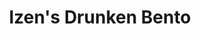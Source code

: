 ---
layout: place
title: "Izen's Drunken Bento"
permalink: /ohio/cincinnati/izen-s-drunken-bento.html
stateAbbr: OH
stateName: Ohio
cityName: Cincinnati
seo:
  name: "Izen's Drunken Bento"
  type: Restaurant
  links: https://www.drunkenbento.com/
description: "Sushi rolls plus classic Korean dishes served in a bustling, compact space with a full bar. Izen's Drunken Bento serves delicious sushi in Cincinnati, Ohio. Try fresh Japanese dishes for a great dining experience. Available for takeout, delivery, lunch, and dinner."
place_id: ChIJDfc2HPWzQYgR4pBaFdYsOsg
photos:
  - name: >-
      places/ChIJDfc2HPWzQYgR4pBaFdYsOsg/photos/AeeoHcLuM_xjRkv9xLEpjPAMSOrsrHmY01wGpoNLUYpJIV_Oc0uYUbJQyMsHX5EddSevzLuuApTuhK9o6j7aJEy-5iTPVaPnF7O9ywWWIEdiSepUNkOX0BoYZKQvIrLFnvg_y9n-5MMqcvYFabLbMK_7ZvGHmAUOwyorGhk7Ty-ttQ__45vT_EEXbf_ype3DykcBqMNrqx6s59_OX0lg07ZdjVZ2Sohv7UKEtPBnZCMIhHCB76OVXPfglRpzdg0eITQ9--l-rbm8y4r5KPzdheK_jWM25Rcivn-FF8QZ9J0uMCbJkLVdM53LsaZgv4GUVIiyHUo_vrHLHAevQNnV9eUaanCay4k0jAlS53ZMzDP97xb0YTI4fhtuTuOCAfqZUIbKfH7xRT_pWczeBkblyqcC_-7B2MnlBl7oqhOzA11xsoAZJ9o
    widthPx: 3000
    heightPx: 3744
    authorAttributions:
      - displayName: Daniel Park
        uri: https://maps.google.com/maps/contrib/109886607054745926266
        photoUri: >-
          https://lh3.googleusercontent.com/a-/ALV-UjWXj2lUC2ryCK7ueJZJ7EFtfE1h9ji3H1d23lFIJ7yZe-8xHrxKDg=s100-p-k-no-mo
    flagContentUri: >-
      https://www.google.com/local/imagery/report/?cb_client=maps_api_places.places_api&image_key=!1e10!2sCIHM0ogKEICAgIDxmMyrsAE&hl=en-US
    googleMapsUri: >-
      https://www.google.com/maps/place//data=!3m4!1e2!3m2!1sCIHM0ogKEICAgIDxmMyrsAE!2e10!4m2!3m1!1s0x8841b3f51c36f70d:0xc83a2cd6155a90e2
  - name: >-
      places/ChIJDfc2HPWzQYgR4pBaFdYsOsg/photos/AeeoHcJHQ-0aZij8rl03iELG1teAjw59Widy5UO9zxMmOb0U07M5j-unaOK5vKNLKtzASbo7a0Sup7_xjC3B8NNbL_kbBAUK54QrdjBBuwq0Zk3d_VmEwuEhlYSKth8hcH65UtxYZBAijWkZtrbDyfjfOzsk7XulCfkqT7dclOpf1-tOoLhcDbXyeyJeA50ESmk5mchUyCR6hKPwsRtg4BqOHLmfeKa2unJQ9Grt02E6pwztgNensVhNbIRFseDH_o757vgO_6Gjdc4AAhsOew6HIT4wONQWZnsa3sqFMJRCAma_a2mLvWy37hKqzibcVTjfrREWq_APqgyvZpFgd8A47QWpH589KdmiPb70pLTr4olDDEnz9ehaQKHtXGG9Qux9bkSb5gr8oXhUhdZy000vxDkgZkToy7y6t9i305UwiIWWPQ
    widthPx: 4032
    heightPx: 1960
    authorAttributions:
      - displayName: Kandii Assahri
        uri: https://maps.google.com/maps/contrib/103330379132563324984
        photoUri: >-
          https://lh3.googleusercontent.com/a-/ALV-UjVQYfHlGwe0f2zfU2ipqg_nesg5zOaqvHkSATr7N9pIGN6fvkIaWg=s100-p-k-no-mo
    flagContentUri: >-
      https://www.google.com/local/imagery/report/?cb_client=maps_api_places.places_api&image_key=!1e10!2sCIHM0ogKEICAgICMgI6ESA&hl=en-US
    googleMapsUri: >-
      https://www.google.com/maps/place//data=!3m4!1e2!3m2!1sCIHM0ogKEICAgICMgI6ESA!2e10!4m2!3m1!1s0x8841b3f51c36f70d:0xc83a2cd6155a90e2
  - name: >-
      places/ChIJDfc2HPWzQYgR4pBaFdYsOsg/photos/AeeoHcJU4SA2n7idPvd56RpTZj3DBFpFwsSojeTUx52zgUoc1JeAUmPKu6nlQXuBHe1-EzfJoWLcbVNlcb7fc0vpZ1Jwg9LRxkQ8w8PpW7RWJouvtOtrwp_60A8tXDjcC42sD4ykaWfV1CrVdn8quztx4HuH16alefTlPtm4r0tfGNCGfOO_GG2ezbwuZXmqy7L61EVgMKaVfgGszG807Y6NyWxPBJoKNRo9C0tGxff5rIl2ocaBZVv8GIFj4Ma2gY5Y88FVHvSP07ygeEckNW4B3MSbiRojdcYKJ93cNKKRkjUocScpTnYXoqw_2jm2Fd-seColZCdeRZExzz5EdQBqHJXbzmKiBBPsDwous_qv1-oDwlbeCs6gJ2yL4P83shghfTAiGyHHcKenAZBswa4Bnd44M_mf39eNyCS8VOcb4fybTQ
    widthPx: 4032
    heightPx: 3024
    authorAttributions:
      - displayName: Sarah S
        uri: https://maps.google.com/maps/contrib/102578963223754928618
        photoUri: >-
          https://lh3.googleusercontent.com/a-/ALV-UjVi4bn2SeSJtIJXOcFs0x51xBMEEY9uhHPiWAAoFKbN2PF4dzsH5A=s100-p-k-no-mo
    flagContentUri: >-
      https://www.google.com/local/imagery/report/?cb_client=maps_api_places.places_api&image_key=!1e10!2sCIHM0ogKEICAgICJ0_ObGA&hl=en-US
    googleMapsUri: >-
      https://www.google.com/maps/place//data=!3m4!1e2!3m2!1sCIHM0ogKEICAgICJ0_ObGA!2e10!4m2!3m1!1s0x8841b3f51c36f70d:0xc83a2cd6155a90e2
  - name: >-
      places/ChIJDfc2HPWzQYgR4pBaFdYsOsg/photos/AeeoHcKx6vs90zmTjODu_hL-U6wi3W4IBGyjYfii4CS41lMFdjfiLiZT1XC4KDOrD9rpnYawwM6ZscZPuthUHXkfCi7takN-dd0osO1fdBcnQTefpbRqieWzQYm0-SRFplhQuh6aYC8qMOLgvE5z52a8y3d1dPoXqbOT0tzJ8UzJ6ioa8uGurZAK_sFDMGivwz3kTv_PKkmtWWVDM2GjUk3hpPaRXWHok7EySQTjPNWPpYmQxLuWK_6YkLwOUwC1BR0o_lrLlLFmAhPMQWyRSiOaA4WaQ4Lkc6W60A800A3_GykFLBJwIrDnNgcqvRA_WMMXUyvh_bbDc9JDOLA0gRDYxsD4Rj1b6RgbttpTlT8_XdEa489V1q4r3DYcq6dBdFgBAJYE23HPk-asi9mjMdy1NJAUuIWc1CH4bse2P5W4QFHzcA
    widthPx: 4031
    heightPx: 2411
    authorAttributions:
      - displayName: Hung Tran
        uri: https://maps.google.com/maps/contrib/108539634313689199520
        photoUri: >-
          https://lh3.googleusercontent.com/a-/ALV-UjU2tVjB8zJ8XO6hcKPtuLYDJQzhWe-PS1WZooYz_nOoNK81FNGn=s100-p-k-no-mo
    flagContentUri: >-
      https://www.google.com/local/imagery/report/?cb_client=maps_api_places.places_api&image_key=!1e10!2sCIHM0ogKEICAgIC_3LSxAQ&hl=en-US
    googleMapsUri: >-
      https://www.google.com/maps/place//data=!3m4!1e2!3m2!1sCIHM0ogKEICAgIC_3LSxAQ!2e10!4m2!3m1!1s0x8841b3f51c36f70d:0xc83a2cd6155a90e2
  - name: >-
      places/ChIJDfc2HPWzQYgR4pBaFdYsOsg/photos/AeeoHcJsMYI_oXuOm2ZzKa-uxlVQo-Ms1tC4tpNyPx6b4diL5RFosFf72T-QezHmjjERTmFY1rSvHSvbuyEy7p_mC1KmDL-4O8rDkUtdRNGCJpJuJBHVJ8EAVdtV100y-a3CiF-WupbWzvCF4_fMxc6Jy9UvqveTbhHNj6l0FtTI1KIWlV5IWQm57sOI6STWEMDredDHfaUARiAUV6g08Pa7eQkVAF8l2PUskeSU9lephoLF0R0hq2bGdKToYHF8yrTx-VPvmgWVrfayVRlX54-TmNH1HcGrpYK3ww_lDEbr_dSJMN3EmdeuMEG5WAb-Uybzj-hJlD20tywAXgSGKBhtDjK60XIPXOy2qg-aHTi2mMRT38B6egSlrUW2TSANqC-g83ERh-obsmqlnEsfRyNANGmvYsD6iv0Jux0hQFIWR-s
    widthPx: 4500
    heightPx: 3378
    authorAttributions:
      - displayName: Jiyeon Portnoy
        uri: https://maps.google.com/maps/contrib/111905129960392442200
        photoUri: >-
          https://lh3.googleusercontent.com/a-/ALV-UjWSPWX5p4EBC_X3E4R_huDOOXCPCpUQmHacIMR4zBJPhPPQG4SN=s100-p-k-no-mo
    flagContentUri: >-
      https://www.google.com/local/imagery/report/?cb_client=maps_api_places.places_api&image_key=!1e10!2sCIHM0ogKEICAgID77vr-Vw&hl=en-US
    googleMapsUri: >-
      https://www.google.com/maps/place//data=!3m4!1e2!3m2!1sCIHM0ogKEICAgID77vr-Vw!2e10!4m2!3m1!1s0x8841b3f51c36f70d:0xc83a2cd6155a90e2
  - name: >-
      places/ChIJDfc2HPWzQYgR4pBaFdYsOsg/photos/AeeoHcJ3-iNd9fDr6YvstfAVSmNq0_G3fU6x_qeN1qNM3AnPsLQi3OO-cXqvgmz8u_O_a9cre7HJ6eIv3jzF5acKsqPETMiID1F_snCoDderKr8VHnzkQNKcGpK5MYO9IyEcLIBEtLRWXf2cw7s1RcVsVu0SoVCU9vnfVYww14mGEOWb9zFJgvwHzWL24za4XHVn09koiQDFsF2MA9VQtJnGRqjzMzRgpvL9_j4pqvEOpvle3Ji9re7MY1lYr31yGtdQfdtxANp-fheVrYyIodpV_t2ho3g7ZazSg8qoetkJENHjSUp8snhiWykdh4KRCT1QySRbrghiq5aoLEY-5iC4Pw5G8aPT7wB9_fcxongO8kEBjbUlJdu61lRww5dqv_-3_UVg6XvkasD2gyLb_KOhWtsyav_9cj-e9Bramoh-Xqd-UkVU
    widthPx: 4080
    heightPx: 3072
    authorAttributions:
      - displayName: Ad Astra
        uri: https://maps.google.com/maps/contrib/114883356049194806994
        photoUri: >-
          https://lh3.googleusercontent.com/a-/ALV-UjVtmLmJ76krvLuLDiD80M86AWduVwtnRRZrXmAMOPNqen5hhpa-1A=s100-p-k-no-mo
    flagContentUri: >-
      https://www.google.com/local/imagery/report/?cb_client=maps_api_places.places_api&image_key=!1e10!2sCIHM0ogKEICAgMCQmZ_EwAE&hl=en-US
    googleMapsUri: >-
      https://www.google.com/maps/place//data=!3m4!1e2!3m2!1sCIHM0ogKEICAgMCQmZ_EwAE!2e10!4m2!3m1!1s0x8841b3f51c36f70d:0xc83a2cd6155a90e2
  - name: >-
      places/ChIJDfc2HPWzQYgR4pBaFdYsOsg/photos/AeeoHcJlmoz2rlWQ7WG_nBlFhKYdDTPEUxLanLJcMElkyDRKhO8Aat9PdjOB26Adp74mOuwIs_8kV1O5jU70R5egaUE___SbUVPqauJ5-j1vv41nXESk8Y23P3s2g1hAe8LbDeM-OL8nXAFLg4TQLKm0sI46RsiccDsPF_jdOQZeiKhGNmDVJj9Wx6fCG7WvrlDM4jxX6ecUs9E659Sztzg957gj3qka_4SNQiuyQ-oL6FC7LzIz9rVRgPNTMJaedII7CT6pO-5WZJUSrPrTmGOPrHfxUgmTXWLohEW5ievpDMNZxC_0yqzky90atPyi3_2HaHzTt0Tbst39pOtcqs4_geEMcKDMxSGIr-jyaNTQEN-QnV4UKk1HTnl6aQopuukPj9NVD9Lh2S3A2r-ItWKxdFoS1bQmhHyeJkL7CgD5SVLeXfUr
    widthPx: 3024
    heightPx: 4032
    authorAttributions:
      - displayName: Mariah Joseph
        uri: https://maps.google.com/maps/contrib/117738422074112340991
        photoUri: >-
          https://lh3.googleusercontent.com/a/ACg8ocLFwu_uge7Jrf47GkZDB9dkhL4doKYQp5M4vJi93GxhE0VjSO0=s100-p-k-no-mo
    flagContentUri: >-
      https://www.google.com/local/imagery/report/?cb_client=maps_api_places.places_api&image_key=!1e10!2sCIHM0ogKEICAgIDR6LfF3gE&hl=en-US
    googleMapsUri: >-
      https://www.google.com/maps/place//data=!3m4!1e2!3m2!1sCIHM0ogKEICAgIDR6LfF3gE!2e10!4m2!3m1!1s0x8841b3f51c36f70d:0xc83a2cd6155a90e2
  - name: >-
      places/ChIJDfc2HPWzQYgR4pBaFdYsOsg/photos/AeeoHcIHuUOyqMyuwWdhlHXopev_IQKxq94-DOZRdZ8_VuA2Y1l0Xy-JyFt3EeZyC6bZZ28PSWXu94YGBvI7_u4X-fZvsTORNSAXgqU9K4RdABTlAB2mJ4eCOEcexn--ezvcAnFgZ-E2CblM-_LLuDXKPc71PVlO4ADmaoO8B_TE1vQGfk6l0oyU2SK89CjHD2IE4unVGOw7MQ0jAHVlI4OuPDG3zXOZpB3altEa48dX4oLrAQhDp54VUepW3Dze6LQj7DI1kVpzGRt2eltuKlBLgU3iIU8ghQq9mrvek5LV4YkVsEuvvXbmW08L95531sM9y5gq09-xfpNysz8yV0Y2VXZ6d365lUHVVuY0WifBCexJw7ciytYOL6Y9qwCi-lwXRuXmPhKOJv6ZVTEdmX8GtoNqkOEcNFKZokxK4T55U_3X0g
    widthPx: 4608
    heightPx: 3456
    authorAttributions:
      - displayName: Lily Lavender
        uri: https://maps.google.com/maps/contrib/108314792374886827468
        photoUri: >-
          https://lh3.googleusercontent.com/a-/ALV-UjXOM0ZvjRKJ-kSdnppMcIrEU04bjPnkrC6cKoq81OTR8kjLgUHh=s100-p-k-no-mo
    flagContentUri: >-
      https://www.google.com/local/imagery/report/?cb_client=maps_api_places.places_api&image_key=!1e10!2sCIHM0ogKEICAgICx_vXAfQ&hl=en-US
    googleMapsUri: >-
      https://www.google.com/maps/place//data=!3m4!1e2!3m2!1sCIHM0ogKEICAgICx_vXAfQ!2e10!4m2!3m1!1s0x8841b3f51c36f70d:0xc83a2cd6155a90e2
  - name: >-
      places/ChIJDfc2HPWzQYgR4pBaFdYsOsg/photos/AeeoHcLRixAsPMYOxtg1F4CZJVB9NgdNEpV-tjr5W9TwqnxYALHvWvSjkj5WMUpbu-hZmnvmcsGxbBi_7YOvxFcdo6fKBk9c2BRHlaPCSj7Qixe2R885UVYPmNvZ5UMio12e6D0nq07T86VWprrON_8kUPhsSStqEFr5mysUhh4lHYRvgjKBfy3SijuOsbp9HDnj8Q_-Buq-1eYq5NaSXIVmVWM2jtujUJ-XMCKCbsF3RNU5iEh_K4Y44JdN1Zxp7upOcBh2PMyCAwaec33vMRYalEnmbxg6982AsIqB-0FYAY8OfVicpQqMXoprUT04VRS9CwJRFtKWRWbCdBOxiwtEk4sdUY5gLqhibYorkayfGq-ocM6ZYdE98sCmfGloSfIyg7HA5ifvMOfC0ej39agfGuYy5nYfqiox68f7GfJcUGY
    widthPx: 3000
    heightPx: 4000
    authorAttributions:
      - displayName: Alexandra
        uri: https://maps.google.com/maps/contrib/111637317653965855912
        photoUri: >-
          https://lh3.googleusercontent.com/a-/ALV-UjXHcBGMcdCzWkwGh_cl15xa3EyNJzuZboUL6xa0_wcobaw3MOE=s100-p-k-no-mo
    flagContentUri: >-
      https://www.google.com/local/imagery/report/?cb_client=maps_api_places.places_api&image_key=!1e10!2sCIHM0ogKEICAgID3lYqUBA&hl=en-US
    googleMapsUri: >-
      https://www.google.com/maps/place//data=!3m4!1e2!3m2!1sCIHM0ogKEICAgID3lYqUBA!2e10!4m2!3m1!1s0x8841b3f51c36f70d:0xc83a2cd6155a90e2
  - name: >-
      places/ChIJDfc2HPWzQYgR4pBaFdYsOsg/photos/AeeoHcIGF1VuQUb-9eIVLajmKsSfWZO9hCSDeHALImweOesrM2Gi7PrJ3XW8bHerhHZOgZk2Y5d-yX8lPciH4-6XsI75jFf9uI8Bx8RhZHU3ieWM_QTBFdcBrBzIczfME5_dCXPkkS0lXl-VNMgsfwnjseEDdfQd56BozJrTVGynSGlS8JecGaRAyOTJn1YAk1uLuoB65QfTcNTWghuRLF-uJAw9tWB5IubQOJloJ0c5Zq6C4jeFmZIBc3NzAFIUIxVNIRiWlwuStnlc6MbA3PV-FryCjs1PCd26l1h0ihxFxZKOFCfSdp1-lsdvNmQlM-gCb0qC9gERQM8a0kglHGoNKApjc8pFGKa7Cf9X3cCLs3o-auc2e43v_EVv6lY59PKLPNpPa_ToAJOzOOE4tK-2vkZs4YP5V6wDDOmbr5dQN2-eJg
    widthPx: 2448
    heightPx: 3264
    authorAttributions:
      - displayName: Jace Moore
        uri: https://maps.google.com/maps/contrib/115012195232630938782
        photoUri: >-
          https://lh3.googleusercontent.com/a/ACg8ocIhkK7LOmJjp925_F97OTfAlTTG8Ur7V_kiFf2pSMTiAK3y_g=s100-p-k-no-mo
    flagContentUri: >-
      https://www.google.com/local/imagery/report/?cb_client=maps_api_places.places_api&image_key=!1e10!2sCIHM0ogKEICAgICO2tjNbw&hl=en-US
    googleMapsUri: >-
      https://www.google.com/maps/place//data=!3m4!1e2!3m2!1sCIHM0ogKEICAgICO2tjNbw!2e10!4m2!3m1!1s0x8841b3f51c36f70d:0xc83a2cd6155a90e2
address: 212 W McMillan St, Cincinnati, OH 45219, USA
street: 212 W McMillan St
city: Cincinnati
state: OH
zip: '45219'
country: USA
neighborhood: The Heights
latitude: '39.127991'
longitude: '-84.519837'
accessibility_options:
  wheelchairAccessibleParking: false
business_status: OPERATIONAL
name: Izen's Drunken Bento
google_maps_links:
  directionsUri: >-
    https://www.google.com/maps/dir//''/data=!4m7!4m6!1m1!4e2!1m2!1m1!1s0x8841b3f51c36f70d:0xc83a2cd6155a90e2!3e0
  placeUri: https://maps.google.com/?cid=14427893654227685602
  writeAReviewUri: >-
    https://www.google.com/maps/place//data=!4m3!3m2!1s0x8841b3f51c36f70d:0xc83a2cd6155a90e2!12e1
  reviewsUri: >-
    https://www.google.com/maps/place//data=!4m4!3m3!1s0x8841b3f51c36f70d:0xc83a2cd6155a90e2!9m1!1b1
  photosUri: >-
    https://www.google.com/maps/place//data=!4m3!3m2!1s0x8841b3f51c36f70d:0xc83a2cd6155a90e2!10e5
primary_type: Korean Restaurant
opening_hours:
  regular: null
  current: null
secondary_opening_hours:
  regular:
    weekdayDescriptions: null
    type: null
  current:
    weekdayDescriptions: null
    type: null
phone: (513) 381-5905
price_level: PRICE_LEVEL_INEXPENSIVE
price_range: $10 &ndash; $20
rating: '4.5'
rating_count: 1131
website: https://www.drunkenbento.com/
reviews:
  - name: >-
      places/ChIJDfc2HPWzQYgR4pBaFdYsOsg/reviews/ChdDSUhNMG9nS0VJQ0FnSUQ3N3ZyLTV3RRAB
    relativePublishTimeDescription: 7 months ago
    rating: 5
    text:
      text: >-
        Super friendly restaurant with delicious Korean food! I ordered Bibimbap
        and Dupbap and they didn’t disappoint me! I’m from Korea and sometimes
        some Korean places disappoint me because it is not authentic enough or
        not enough flavors but I really enjoyed their food and it was really
        delicious! It’s a fun place for anyone. They have sushi and other food
        options too and a bar too. I loved how friendly they were. I’d love to
        go back when I comeback next time!💖
      languageCode: en
    originalText:
      text: >-
        Super friendly restaurant with delicious Korean food! I ordered Bibimbap
        and Dupbap and they didn’t disappoint me! I’m from Korea and sometimes
        some Korean places disappoint me because it is not authentic enough or
        not enough flavors but I really enjoyed their food and it was really
        delicious! It’s a fun place for anyone. They have sushi and other food
        options too and a bar too. I loved how friendly they were. I’d love to
        go back when I comeback next time!💖
      languageCode: en
    authorAttribution:
      displayName: Jiyeon Portnoy
      uri: https://www.google.com/maps/contrib/111905129960392442200/reviews
      photoUri: >-
        https://lh3.googleusercontent.com/a-/ALV-UjWSPWX5p4EBC_X3E4R_huDOOXCPCpUQmHacIMR4zBJPhPPQG4SN=s128-c0x00000000-cc-rp-mo-ba5
    publishTime: '2024-08-24T15:30:05.435574Z'
    flagContentUri: >-
      https://www.google.com/local/review/rap/report?postId=ChdDSUhNMG9nS0VJQ0FnSUQ3N3ZyLTV3RRAB&d=17924085&t=1
    googleMapsUri: >-
      https://www.google.com/maps/reviews/data=!4m6!14m5!1m4!2m3!1sChdDSUhNMG9nS0VJQ0FnSUQ3N3ZyLTV3RRAB!2m1!1s0x8841b3f51c36f70d:0xc83a2cd6155a90e2
  - name: >-
      places/ChIJDfc2HPWzQYgR4pBaFdYsOsg/reviews/ChdDSUhNMG9nS0VJQ0FnSUN4czdha2dRRRAB
    relativePublishTimeDescription: a year ago
    rating: 5
    text:
      text: >-
        Came to this restaurant on a Saturday Afternoon, After hearing nothing
        but great things about this restaurant. I wanted to give this place a
        try. The sushi that I had was some of the best sushi I have ever had.
        The staff was nice, the service was quick. I would give my overall
        experience a 10/10. If you are looking for a new sushi spot to try…


        Look no further!


        This is your place!


        What I ordered


        Dynamite Roll 10/10

        Sunday Morning Roll 11/10

        Spider Roll 10/10
      languageCode: en
    originalText:
      text: >-
        Came to this restaurant on a Saturday Afternoon, After hearing nothing
        but great things about this restaurant. I wanted to give this place a
        try. The sushi that I had was some of the best sushi I have ever had.
        The staff was nice, the service was quick. I would give my overall
        experience a 10/10. If you are looking for a new sushi spot to try…


        Look no further!


        This is your place!


        What I ordered


        Dynamite Roll 10/10

        Sunday Morning Roll 11/10

        Spider Roll 10/10
      languageCode: en
    authorAttribution:
      displayName: George Bolden
      uri: https://www.google.com/maps/contrib/111418834974234275344/reviews
      photoUri: >-
        https://lh3.googleusercontent.com/a-/ALV-UjVS_KPtjgGQzZpXafziQLirglZ0ZeeFh6rXoJ-xUC7mGwR5fdo=s128-c0x00000000-cc-rp-mo-ba5
    publishTime: '2023-05-25T15:05:32.819389Z'
    flagContentUri: >-
      https://www.google.com/local/review/rap/report?postId=ChdDSUhNMG9nS0VJQ0FnSUN4czdha2dRRRAB&d=17924085&t=1
    googleMapsUri: >-
      https://www.google.com/maps/reviews/data=!4m6!14m5!1m4!2m3!1sChdDSUhNMG9nS0VJQ0FnSUN4czdha2dRRRAB!2m1!1s0x8841b3f51c36f70d:0xc83a2cd6155a90e2
  - name: >-
      places/ChIJDfc2HPWzQYgR4pBaFdYsOsg/reviews/ChdDSUhNMG9nS0VJQ0FnSURQa3ZLSTlRRRAB
    relativePublishTimeDescription: 4 months ago
    rating: 5
    text:
      text: >-
        We had the Kimchi Jjigae, Dolsot Bibimbap, which were pretty authentic
        in flavor—coming from a Korean. The half-priced rolls were pretty good,
        too. Good value and service.


        Street Parking with paid meter
      languageCode: en
    originalText:
      text: >-
        We had the Kimchi Jjigae, Dolsot Bibimbap, which were pretty authentic
        in flavor—coming from a Korean. The half-priced rolls were pretty good,
        too. Good value and service.


        Street Parking with paid meter
      languageCode: en
    authorAttribution:
      displayName: Daye Kwon
      uri: https://www.google.com/maps/contrib/116365796233975056713/reviews
      photoUri: >-
        https://lh3.googleusercontent.com/a-/ALV-UjWquZIxltR7XcJXth5gXhPmqJXKnrzOeoSBjkrM5PYEOPDs3uk3=s128-c0x00000000-cc-rp-mo-ba3
    publishTime: '2024-11-30T14:56:04.478300Z'
    flagContentUri: >-
      https://www.google.com/local/review/rap/report?postId=ChdDSUhNMG9nS0VJQ0FnSURQa3ZLSTlRRRAB&d=17924085&t=1
    googleMapsUri: >-
      https://www.google.com/maps/reviews/data=!4m6!14m5!1m4!2m3!1sChdDSUhNMG9nS0VJQ0FnSURQa3ZLSTlRRRAB!2m1!1s0x8841b3f51c36f70d:0xc83a2cd6155a90e2
  - name: >-
      places/ChIJDfc2HPWzQYgR4pBaFdYsOsg/reviews/ChRDSUhNMG9nS0VJQ0FnTUNRbVo5RRAB
    relativePublishTimeDescription: a month ago
    rating: 5
    text:
      text: >-
        Good food, cozy atmosphere. Richard is a great server with a welcoming
        attitude!
      languageCode: en
    originalText:
      text: >-
        Good food, cozy atmosphere. Richard is a great server with a welcoming
        attitude!
      languageCode: en
    authorAttribution:
      displayName: Ad Astra
      uri: https://www.google.com/maps/contrib/114883356049194806994/reviews
      photoUri: >-
        https://lh3.googleusercontent.com/a-/ALV-UjVtmLmJ76krvLuLDiD80M86AWduVwtnRRZrXmAMOPNqen5hhpa-1A=s128-c0x00000000-cc-rp-mo
    publishTime: '2025-03-05T20:14:11.906400Z'
    flagContentUri: >-
      https://www.google.com/local/review/rap/report?postId=ChRDSUhNMG9nS0VJQ0FnTUNRbVo5RRAB&d=17924085&t=1
    googleMapsUri: >-
      https://www.google.com/maps/reviews/data=!4m6!14m5!1m4!2m3!1sChRDSUhNMG9nS0VJQ0FnTUNRbVo5RRAB!2m1!1s0x8841b3f51c36f70d:0xc83a2cd6155a90e2
  - name: >-
      places/ChIJDfc2HPWzQYgR4pBaFdYsOsg/reviews/ChdDSUhNMG9nS0VJQ0FnTURBXzRfdjhBRRAB
    relativePublishTimeDescription: a month ago
    rating: 4
    text:
      text: >-
        It's half price college sushi. Nothing spectacular about it but it's
        spectacular in is existence. Get the shrimp nut the appetizer on the
        menu i forget what it was called but $3 fir 3 fried shrimp with ponzu
        sauce. It's awesome.
      languageCode: en
    originalText:
      text: >-
        It's half price college sushi. Nothing spectacular about it but it's
        spectacular in is existence. Get the shrimp nut the appetizer on the
        menu i forget what it was called but $3 fir 3 fried shrimp with ponzu
        sauce. It's awesome.
      languageCode: en
    authorAttribution:
      displayName: Kevin Surface
      uri: https://www.google.com/maps/contrib/105630310388929509355/reviews
      photoUri: >-
        https://lh3.googleusercontent.com/a/ACg8ocKU-Ns_elbghgvN_0i639CJjr5lGVbhgD0NK2-RJqhK1yoFeQ=s128-c0x00000000-cc-rp-mo-ba3
    publishTime: '2025-02-13T04:32:07.055559Z'
    flagContentUri: >-
      https://www.google.com/local/review/rap/report?postId=ChdDSUhNMG9nS0VJQ0FnTURBXzRfdjhBRRAB&d=17924085&t=1
    googleMapsUri: >-
      https://www.google.com/maps/reviews/data=!4m6!14m5!1m4!2m3!1sChdDSUhNMG9nS0VJQ0FnTURBXzRfdjhBRRAB!2m1!1s0x8841b3f51c36f70d:0xc83a2cd6155a90e2
parking_options:
  paidParkingLot: true
  paidStreetParking: true
  valetParking: false
payment_options:
  acceptsCreditCards: true
  acceptsDebitCards: true
  acceptsCashOnly: false
  acceptsNfc: true
allow_dogs: null
curbside_pickup: null
delivery: true
dine_in: true
good_for_children: false
good_for_groups: true
good_for_sports: false
live_music: false
menu_for_children: false
outdoor_seating: false
reservable: false
restroom: true
serves_beer: true
serves_breakfast: false
serves_brunch: false
serves_cocktails: true
serves_coffee: false
serves_dinner: true
serves_dessert: true
serves_lunch: true
serves_vegetarian_food: true
serves_wine: true
takeout: true
summary: >-
  Sushi rolls plus classic Korean dishes served in a bustling, compact space
  with a full bar.

---